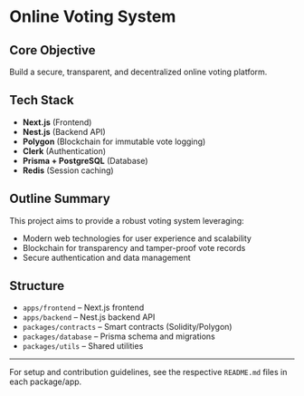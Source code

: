 # Online Voting System

## Core Objective

Build a secure, transparent, and decentralized online voting platform.

## Tech Stack

- **Next.js** (Frontend)
- **Nest.js** (Backend API)
- **Polygon** (Blockchain for immutable vote logging)
- **Clerk** (Authentication)
- **Prisma + PostgreSQL** (Database)
- **Redis** (Session caching)

## Outline Summary

This project aims to provide a robust voting system leveraging:

- Modern web technologies for user experience and scalability
- Blockchain for transparency and tamper-proof vote records
- Secure authentication and data management

## Structure

- `apps/frontend` – Next.js frontend
- `apps/backend` – Nest.js backend API
- `packages/contracts` – Smart contracts (Solidity/Polygon)
- `packages/database` – Prisma schema and migrations
- `packages/utils` – Shared utilities

---

For setup and contribution guidelines, see the respective `README.md` files in each package/app.
